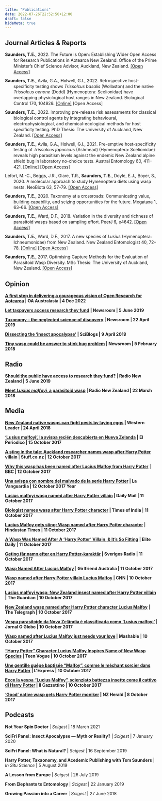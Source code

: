 ```yaml
---
title: "Publications"
date: 2022-07-26T22:52:50+12:00
draft: false
hideMeta: true
---
```

## Journal Articles & Reports

<div class="csl-bib-body" style="line-height: 1.35; margin-left: 2em; text-indent:-2em; margin-bottom: 10px">
  <div class="csl-entry"><b>Saunders, T.E.</b>, 2022. The Future is Open: Establishing Wider Open Access for Research Publications in Aotearoa New Zealand. Office of the Prime Minister’s Chief Science Advisor, Auckland, New Zealand. <a href="https://doi.org/10.5281/zenodo.6872128">[Open Access]</a></div>
</div>

<div class="csl-bib-body" style="line-height: 1.35; margin-left: 2em; text-indent:-2em; margin-bottom: 10px">
  <div class="csl-entry"><b>Saunders, T.E.</b>, Avila, G.A., Holwell, G.I., 2022. Retrospective host-specificity testing shows <i>Trissolcus basalis</i> (Wollaston) and the native <i>Trissolcus oenone</i> (Dodd) (Hymenoptera: Scelionidae) have overlapping physiological host ranges in New Zealand. Biological Control 170, 104926. <a href="https://doi.org/10.1016/j.biocontrol.2022.104926">[Online]</a> <a href=""></a>[Open Access]</div>
</div>

<div class="csl-bib-body" style="line-height: 1.35; margin-left: 2em; text-indent:-2em; margin-bottom: 10px">
  <div class="csl-entry"><b>Saunders, T.E.</b>, 2022. Improving pre-release risk assessments for classical biological control agents by integrating behavioural, electrophysiological, and chemical-ecological methods for host specificity testing. PhD Thesis: The University of Auckland, New Zealand. <a href="https://hdl.handle.net/2292/58529">[Open Access]</a></div>
</div>

<div class="csl-bib-body" style="line-height: 1.35; margin-left: 2em; text-indent:-2em; margin-bottom: 10px">
  <div class="csl-entry"><b>Saunders, T.E.</b>, Avila, G.A., Holwell, G.I., 2021. Pre-emptive host-specificity testing of <i>Trissolcus japonicus</i> (Ashmead) (Hymenoptera: Scelionidae) reveals high parasitism levels against the endemic New Zealand alpine shield bug in laboratory no-choice tests. Austral Entomology 60, 411–421. <a href="https://doi.org/10.1111/aen.12532">[Online]</a> <a href="https://hdl.handle.net/2292/54897">[Open Access]</a></div>
</div>

<div class="csl-bib-body" style="line-height: 1.35; margin-left: 2em; text-indent:-2em; margin-bottom: 10px">
  <div class="csl-entry">Lefort, M.-C., Beggs, J.R., Glare, T.R., <b>Saunders, T.E.</b>, Doyle, E.J., Boyer, S., 2020. A molecular approach to study Hymenoptera diets using wasp nests. NeoBiota 63, 57–79. <a href="https://doi.org/10.3897/neobiota.63.58640">[Open Access]</a></div>
</div>

<div class="csl-bib-body" style="line-height: 1.35; margin-left: 2em; text-indent:-2em; margin-bottom: 10px">
  <div class="csl-entry"><b>Saunders, T.E.</b>, 2020. Taxonomy at a crossroads: Communicating value, building capability, and seizing opportunities for the future. Megataxa 1, 63–66. <a href="https://doi.org/10.11646/megataxa.1.1.13">[Open Access]</a></div>
</div>

<div class="csl-bib-body" style="line-height: 1.35; margin-left: 2em; text-indent:-2em; margin-bottom: 10px">
  <div class="csl-entry"><b>Saunders, T.E.</b>, Ward, D.F., 2018. Variation in the diversity and richness of parasitoid wasps based on sampling effort. PeerJ 6, e4642. <a href="https://doi.org/10.7717/peerj.4642">[Open Access]</a></div>
</div>

<div class="csl-bib-body" style="line-height: 1.35; margin-left: 2em; text-indent:-2em; margin-bottom: 10px">
  <div class="csl-entry"><b>Saunders, T.E.</b>, Ward, D.F., 2017. A new species of <i>Lusius</i> (Hymenoptera: Ichneumonidae) from New Zealand. New Zealand Entomologist 40, 72–78. <a href="https://doi.org/10.1080/00779962.2017.1357427">[Online]</a> <a href="http://hdl.handle.net/2292/41733">[Open Access]</a></div>
</div>

<div class="csl-bib-body" style="line-height: 1.35; margin-left: 2em; text-indent:-2em;">
  <div class="csl-entry"><b>Saunders, T.E.</b>, 2017. Optimising Capture Methods for the Evaluation of Parasitoid Wasp Diversity. MSc Thesis: The University of Auckland, New Zealand. <a href="http://hdl.handle.net/2292/31937">[Open Access]</a></div>
</div>

## Opinion

<p><b><a href="https://oaaustralasia.org/2022/12/04/a-first-step-in-delivering-a-courageous-vision-of-open-research-for-aotearoa/">A first step in delivering a courageous vision of Open Research for Aotearoa</a> | OA Australasia | 4 Dec 2022 </b></p>

<p><b><a href="https://www.newsroom.co.nz/@ideasroom/2019/06/05/608879/why-cant-taxpayers-access-the-research-they-fund">Let taxpayers access research they fund</a> | Newsroom | 5 June 2019 </b></p>

<p><b><a href="https://www.newsroom.co.nz/@ideasroom/2019/04/19/544490/taxonomy-the-neglected-science-of-discovery">Taxonomy – the neglected science of discovery</a> | Newsroom | 22 April 2019 </b></p>

<p><b><a href="https://sciblogs.co.nz/guestwork/2019/04/09/dissecting-the-insect-apocalypse/">Dissecting the ‘insect apocalypse’</a> | SciBlogs | 9 April 2019</b></p>

<p><b><a href="https://www.newsroom.co.nz/@ideasroom/2018/02/05/80634/tiny-wasp-could-be-answer-to-stink-bug-problem">Tiny wasp could be answer to stink bug problem</a> | Newsroom | 5 February 2018</b></p>

## Radio

<p><b><a href="https://www.rnz.co.nz/national/programmes/nights/audio/2018698285/should-the-public-have-access-to-research-they-fund">Should the public have access to research they fund?</a> | Radio New Zealand | 5 June 2019</b></p>

<p><b><a href="https://www.rnz.co.nz/national/programmes/ourchangingworld/audio/2018636863/meet-lusius-malfoyi-a-parasitoid-wasp">Meet <i>Lusius malfoyi</i>, a parasitoid wasp</a> | Radio New Zealand | 22 March 2018</b></p>

## Media

<p><b><a href="https://www.stuff.co.nz/auckland/local-news/western-leader/103326526/new-zealand-native-wasps-can-fight-pests-by-laying-eggs">New Zealand native wasps can fight pests by laying eggs</a> | Western Leader | 24 April 2018</b></p>

<p><b><a href="http://www.elperiodico.com/es/extra/20171015/lucius-mallfoy-avispa-nombre-enemigo-harry-potter-6354482">‘Lusius malfoyi’, la avispa recién descubierta en Nueva Zelanda</a> | El Periodico | 15 October 2017</b></p>

<p><b><a href="https://www.stuff.co.nz/national/97833084/a-sting-in-the-tale-auckland-researcher-names-wasp-after-harry-potter-villain">A sting in the tale: Auckland researcher names wasp after Harry Potter villain</a> | Stuff.co.nz | 12 October 2017</b></p>

<p><b><a href="https://www.bbc.co.uk/newsbeat/article/41582081/why-this-wasp-has-been-named-after-lucius-malfoy-from-harry-potter">Why this wasp has been named after Lucius Malfoy from Harry Potter</a> | BBC | 12 October 2017</b></p>

<p><b><a href="http://www.lavanguardia.com/natural/20171012/431966915590/avispa-nombre-malvado-harry-potter.html">Una avispa con nombre del malvado de la serie Harry Potter</a> | La Vanguardia | 12 October 2017 Year</b></p>

<p><b><a href="https://www.dailymail.co.uk/sciencetech/article-4966208/Lusius-malfoyi-wasp-named-Harry-Potter-villain.html">Lusius malfoyi wasp named after Harry Potter villain</a> | Daily Mail | 11 October 2017</b></p>

<p><b><a href="https://timesofindia.indiatimes.com/life-style/books/features/biologist-names-wasp-after-harry-potter-character/articleshow/61035255.cms">Biologist names wasp after Harry Potter character</a> | Times of India | 11 October 2017</b></p>

<p><b><a href="http://www.hindustantimes.com/science/lusius-malfoy-gets-sting-wasp-named-after-harry-potter-character/story-IXnuMGa4HmdATntJ5WP7xK.html">Lucius Malfoy gets sting: Wasp named after Harry Potter character</a> | Hindustan Times | 11 October 2017</b></p>

<p><b><a href="https://www.elitedaily.com/p/a-wasp-was-named-after-a-harry-potter-villain-its-so-fitting-2888145">A Wasp Was Named After A ‘Harry Potter’ Villain, & It’s So Fitting</a> | Elite Daily | 11 October 2017</b></p>

<p><b><a href="https://sverigesradio.se/sida/artikel.aspx?programid=4416&artikel=6795998">Geting får namn efter en Harry Potter-karaktär</a> | Sveriges Radio | 11 October 2017</b></p>

<p><b><a href="https://www.girlfriend.com.au/wasp-named-after-lucius-malfoy">Wasp Named After Lucius Malfoy</a> | Girlfriend Australia | 11 October 2017</b></p>

<p><b><a href="https://edition.cnn.com/2017/10/10/asia/harry-potter-wasp-lusius-malfoyi-lucius-malfoy/index.html">Wasp named after Harry Potter villain Lucius Malfoy</a> | CNN | 10 October 2017</b></p>

<p><b><a href="https://www.theguardian.com/environment/2017/oct/10/lusius-malfoyi-wasp-new-zealand-insect-named-after-harry-potter-villain">Lusius malfoyi wasp: New Zealand insect named after Harry Potter villain</a> | The Guardian | 10 October 2017</b></p>

<p><b><a href="https://www.telegraph.co.uk/news/2017/10/10/new-zealand-wasp-named-harry-potter-character-lucius-malfoy/">New Zealand wasp named after Harry Potter character Lucius Malfoy</a> | The Telegraph | 10 October 2017</b></p>

<p><b><a href="https://oglobo.globo.com/sociedade/ciencia/vespa-parasitoide-da-nova-zelandia-classificada-como-lusius-malfoyi-21929981">Vespa parasitoide da Nova Zelândia é classificada como ‘Lusius malfoyi’</a> | Jornal O Globo | 10 October 2017</b></p>

<p><b><a href="https://mashable.com/2017/10/10/wasp-harry-potter-lucius-malfoy/#5T_O6zrChEqr">Wasp named after Lucius Malfoy just needs your love</a> | Mashable | 10 October 2017</b></p>

<p><b><a href="https://www.teenvogue.com/story/wasp-harry-potter">“Harry Potter” Character Lucius Malfoy Inspires Name of New Wasp Species</a> | Teen Vogue | 10 October 2017</b></p>

<p><b><a href="http://www.lexpress.fr/insolite/animaux/une-gentille-guepe-baptisee-malfoy-comme-le-mechant-sorcier-dans-harry-potter_1950992.html">Une gentille guêpe baptisée “Malfoy”, comme le méchant sorcier dans Harry Potter</a> | L'Express | 10 October 2017</b></p>

<p><b><a href="http://ilgazzettino.it/lealtre/insetto_vespa_lucius_malfoy_harry_potter-3292831.html">Ecco la vespa “Lucius Malfoy”, scienziato battezza insetto come il cattivo di Harry Potter</a> |  Il Gazzettino | 10 October 2017</b></p>

<p><b><a href="http://www.nzherald.co.nz/nz/news/article.cfm?c_id=1&objectid=11930858">‘Good’ native wasp gets Harry Potter moniker</a> | NZ Herald | 8 October 2017</b></p>

## Podcasts

<p><b>Not Your Spin Doctor</b> | <i>Scigest</i> | 18 March 2021</p>

<p><b>SciFri Panel: Insect Apocalypse — Myth or Reality?</b> | <i>Scigest</i> | 7 January 2020</p>

<p><b>SciFri Panel: What is Natural?</b> | <em>Scigest</em> | 16 September 2019</p>

<p><b>Harry Potter, Taxaonomy, and Acedemic Publishing with Tom Saunders</b> | <i>In Situ Science</i> | 5 August 2019</p>

<p><b>A Lesson from Europe</b> | <i>Scigest</i> | 26 July 2019</p>

<p><b>From Elephants to Entomology</b> | <i>Scigest</i> | 22 January 2019</p>

<p><b>Growing Passion into a Career</b> | <i>Scigest</i> | 27 June 2018</p>